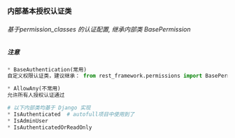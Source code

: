### 内部基本授权认证类
###### 基于permission_classes 的认证配置, 继承内部类 BasePermission

##### 注意

~~~python
* BaseAuthentication(常用)
自定义权限认证类，建议继承： from rest_framework.permissions import BasePermission

* AllowAny(不常用)
允许所有人授权认证通过

# 以下内部类均基于 Django 实现
* IsAuthenticated  # autofull项目中使用到了
* IsAdminUser
* IsAuthenticatedOrReadOnly
~~~

